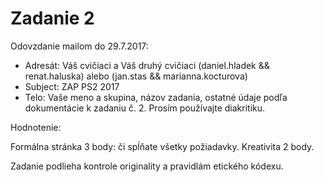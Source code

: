# Zadanie 2

Odovzdanie mailom do 29.7.2017:
- Adresát: Váš cvičiaci a Váš druhý cvičiaci (daniel.hladek && renat.haluska) alebo (jan.stas && marianna.kocturova)
- Subject: ZAP PS2 2017
- Telo: Vaše meno a skupina, názov zadania, ostatné údaje podľa dokumentácie k zadaniu č. 2. Prosím používajte diakritiku.

Hodnotenie:

Formálna stránka 3 body: či spĺňate všetky požiadavky. 
Kreativita 2 body.

Zadanie podlieha kontrole originality a pravidlám etického kódexu.

